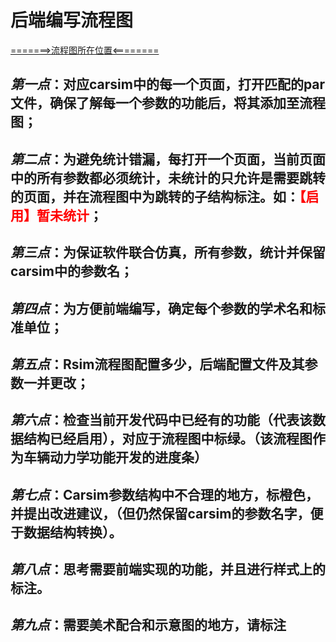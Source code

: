 # 后端编写流程图
[=======>流程图所在位置<========](https://kdocs.cn/l/ctURgwXLLiqf)
## *第一点*：对应carsim中的每一个页面，打开匹配的par文件，确保了解每一个参数的功能后，将其添加至流程图；
## *第二点*：为避免统计错漏，每打开一个页面，当前页面中的所有参数都必须统计，未统计的只允许是需要跳转的页面，并在流程图中为跳转的子结构标注。如：<span style="color: red;">【启用】暂未统计</span>；
## *第三点*：为保证软件联合仿真，所有参数，统计并保留carsim中的参数名；
## *第四点*：为方便前端编写，确定每个参数的学术名和标准单位；
## *第五点*：Rsim流程图配置多少，后端配置文件及其参数一并更改；
## *第六点*：检查当前开发代码中已经有的功能（代表该数据结构已经启用），对应于流程图中标绿。（该流程图作为车辆动力学功能开发的进度条）
## *第七点*：Carsim参数结构中不合理的地方，标橙色，并提出改进建议，（但仍然保留carsim的参数名字，便于数据结构转换）。
## *第八点*：思考需要前端实现的功能，并且进行样式上的标注。
## *第九点*：需要美术配合和示意图的地方，请标注
